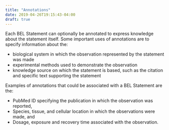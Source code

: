 ```yaml
---
title: "Annotations"
date: 2019-04-26T19:15:43-04:00
draft: true
---
```


Each BEL Statement can optionally be annotated to express knowledge about the statement itself. Some important uses of annotations are to specify information about the:

*   biological system in which the observation represented by the statement was made
*   experimental methods used to demonstrate the observation
*   knowledge source on which the statement is based, such as the citation and specific text supporting the statement

Examples of annotations that could be associated with a BEL Statement are the:

*   PubMed ID specifying the publication in which the observation was reported,
*   Species, tissue, and cellular location in which the observations were made, and
*   Dosage, exposure and recovery time associated with the observation.
